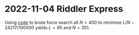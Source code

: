 2022-11-04 Riddler Express
==========================
Using [code](20221104x.hs) to brute force search all $N < 400$ to minimize
$L/N - 24217/100000$ yields $L = 85$ and $N = 351$.
